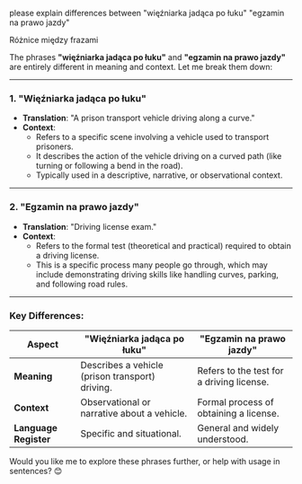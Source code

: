please explain differences between "więźniarka jadąca po łuku" "egzamin na prawo jazdy"

Różnice między frazami

The phrases **"więźniarka jadąca po łuku"** and **"egzamin na prawo jazdy"** are entirely different in meaning and context. Let me break them down:

---

### **1. "Więźniarka jadąca po łuku"**
- **Translation**: "A prison transport vehicle driving along a curve."
- **Context**: 
  - Refers to a specific scene involving a vehicle used to transport prisoners. 
  - It describes the action of the vehicle driving on a curved path (like turning or following a bend in the road).
  - Typically used in a descriptive, narrative, or observational context.

---

### **2. "Egzamin na prawo jazdy"**
- **Translation**: "Driving license exam."
- **Context**:
  - Refers to the formal test (theoretical and practical) required to obtain a driving license.
  - This is a specific process many people go through, which may include demonstrating driving skills like handling curves, parking, and following road rules.

---

### Key Differences:
| **Aspect**            | **"Więźniarka jadąca po łuku"**                     | **"Egzamin na prawo jazdy"**        |
|------------------------|----------------------------------------------------|-------------------------------------|
| **Meaning**            | Describes a vehicle (prison transport) driving.    | Refers to the test for a driving license. |
| **Context**            | Observational or narrative about a vehicle.        | Formal process of obtaining a license. |
| **Language Register**  | Specific and situational.                          | General and widely understood.       |

Would you like me to explore these phrases further, or help with usage in sentences? 😊
